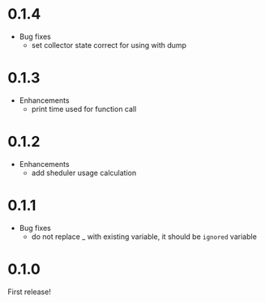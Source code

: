 # 0.1.4

* Bug fixes
  * set collector state correct for using with dump

# 0.1.3

* Enhancements
  * print time used for function call

# 0.1.2

* Enhancements
  * add sheduler usage calculation

# 0.1.1

* Bug fixes
  * do not replace _ with existing variable, it should be `ignored` variable

# 0.1.0

First release!
